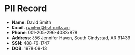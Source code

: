 # PII Record
- **Name**: David Smith
- **Email**: rparker@hotmail.com
- **Phone**: 001-205-296-4082x878
- **Address**: 856 Jennifer Haven, South Cindystad, AR 91439
- **SSN**: 488-76-1747
- **DOB**: 1978-09-13
